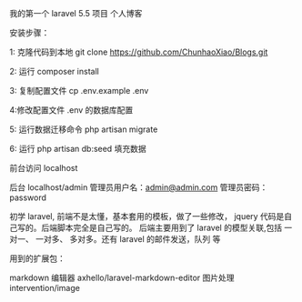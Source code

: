 
我的第一个 laravel 5.5 项目 个人博客

安装步骤：

1: 克隆代码到本地  git clone https://github.com/ChunhaoXiao/Blogs.git

2: 运行  composer install

3: 复制配置文件 cp .env.example .env

4:修改配置文件 .env 的数据库配置  

5: 运行数据迁移命令 php artisan migrate

6: 运行 php artisan db:seed 填充数据

前台访问 localhost

后台 localhost/admin  管理员用户名：admin@admin.com  管理员密码：password

初学 laravel, 前端不是太懂，基本套用的模板，做了一些修改， jquery 代码是自己写的。后端脚本完全是自己写的。
后端主要用到了 laravel 的模型关联,包括 一对一、 一对多、 多对多。还有 laravel 的邮件发送，队列 等

用到的扩展包：

markdown 编辑器 axhello/laravel-markdown-editor
图片处理 intervention/image